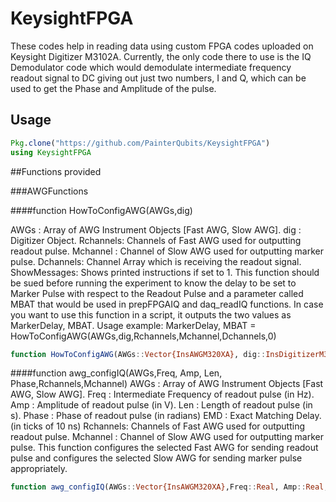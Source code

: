 # KeysightFPGA
These codes help in reading data using custom FPGA codes uploaded on Keysight Digitizer M3102A. Currently, the only code there to use is the IQ Demodulator code which would demodulate intermediate frequency readout signal to DC giving out just two numbers, I and Q, which can be used to get the Phase and Amplitude of the pulse.

## Usage

```jl
Pkg.clone("https://github.com/PainterQubits/KeysightFPGA")
using KeysightFPGA
```
##Functions provided

###AWGFunctions

####function HowToConfigAWG(AWGs,dig)

AWGs    :   Array of AWG Instrument Objects [Fast AWG, Slow AWG].
dig     :   Digitizer Object.
Rchannels:  Channels of Fast AWG used for outputting readout pulse.
Mchannel :  Channel of Slow AWG used for outputting marker pulse.
Dchannels:   Channel Array which is receiving the readout signal.
ShowMessages: Shows printed instructions if set to 1.
This function should be sued before running the experiment to know the delay to be set to Marker Pulse
with respect to the Readout Pulse and a parameter called MBAT that would be used in prepFPGAIQ and
daq_readIQ functions.
In case you want to use this function in a script, it outputs the two values as MarkerDelay, MBAT.
Usage example: MarkerDelay, MBAT = HowToConfigAWG(AWGs,dig,Rchannels,Mchannel,Dchannels,0)
```jl
function HowToConfigAWG(AWGs::Vector{InsAWGM320XA}, dig::InsDigitizerM3102A, Rchannels::Array{Int64}=[1,2], Mchannel::Integer=4, Dchannels::Array{Int64}=[1,2],ShowMessages=1)
```

####function awg_configIQ(AWGs,Freq, Amp, Len, Phase,Rchannels,Mchannel)
AWGs    :   Array of AWG Instrument Objects [Fast AWG, Slow AWG].
Freq    :   Intermediate Frequency of readout pulse (in Hz).
Amp     :   Amplitude of readout pulse (in V).
Len     :   Length of readout pulse (in s).
Phase   :   Phase of readout pulse (in radians)
EMD     :   Exact Matching Delay. (in ticks of 10 ns)
Rchannels:  Channels of Fast AWG used for outputting readout pulse.
Mchannel :  Channel of Slow AWG used for outputting marker pulse.
This function configures the selected Fast AWG for sending readout pulse and configures the selected Slow AWG for sending marker pulse appropriately.
```jl
function awg_configIQ(AWGs::Vector{InsAWGM320XA},Freq::Real, Amp::Real, Len::Real, Phase::Real, QCMode::Symbol = :Cyclic, EMD::Integer = 10, Rchannels::Array{Int64}=[1,2],Mchannel::Integer=4,ShowMessages::Integer=1)
```
